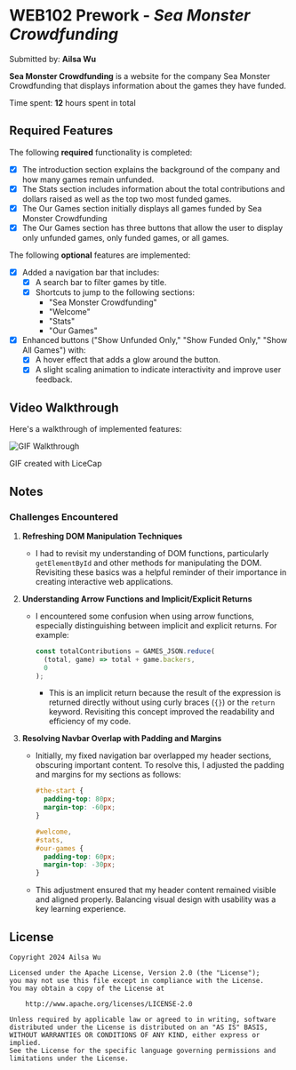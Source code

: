# WEB102 Prework - _Sea Monster Crowdfunding_

Submitted by: **Ailsa Wu**

**Sea Monster Crowdfunding** is a website for the company Sea Monster Crowdfunding that displays information about the games they have funded.

Time spent: **12** hours spent in total

## Required Features

The following **required** functionality is completed:

- [x] The introduction section explains the background of the company and how many games remain unfunded.
- [x] The Stats section includes information about the total contributions and dollars raised as well as the top two most funded games.
- [x] The Our Games section initially displays all games funded by Sea Monster Crowdfunding
- [x] The Our Games section has three buttons that allow the user to display only unfunded games, only funded games, or all games.

The following **optional** features are implemented:

- [x] Added a navigation bar that includes:
  - [x] A search bar to filter games by title.
  - [x] Shortcuts to jump to the following sections:
    - "Sea Monster Crowdfunding"
    - "Welcome"
    - "Stats"
    - "Our Games"
- [x] Enhanced buttons ("Show Unfunded Only," "Show Funded Only," "Show All Games") with:
  - [x] A hover effect that adds a glow around the button.
  - [x] A slight scaling animation to indicate interactivity and improve user feedback.

## Video Walkthrough

Here's a walkthrough of implemented features:

<img src='assets/seamonstercf.gif' title='GIF Walkthrough' width='' alt='GIF Walkthrough' />

<!-- Replace this with whatever GIF tool you used! -->

GIF created with LiceCap

<!-- Recommended tools:
[Kap](https://getkap.co/) for macOS
[ScreenToGif](https://www.screentogif.com/) for Windows
[peek](https://github.com/phw/peek) for Linux. -->

## Notes

### Challenges Encountered

1. **Refreshing DOM Manipulation Techniques**

   - I had to revisit my understanding of DOM functions, particularly `getElementById` and other methods for manipulating the DOM. Revisiting these basics was a helpful reminder of their importance in creating interactive web applications.

2. **Understanding Arrow Functions and Implicit/Explicit Returns**

   - I encountered some confusion when using arrow functions, especially distinguishing between implicit and explicit returns. For example:
     ```javascript
     const totalContributions = GAMES_JSON.reduce(
       (total, game) => total + game.backers,
       0
     );
     ```
     - This is an implicit return because the result of the expression is returned directly without using curly braces (`{}`) or the `return` keyword. Revisiting this concept improved the readability and efficiency of my code.

3. **Resolving Navbar Overlap with Padding and Margins**

   - Initially, my fixed navigation bar overlapped my header sections, obscuring important content. To resolve this, I adjusted the padding and margins for my sections as follows:

     ```css
     #the-start {
       padding-top: 80px;
       margin-top: -60px;
     }

     #welcome,
     #stats,
     #our-games {
       padding-top: 60px;
       margin-top: -30px;
     }
     ```

   - This adjustment ensured that my header content remained visible and aligned properly. Balancing visual design with usability was a key learning experience.

## License

    Copyright 2024 Ailsa Wu

    Licensed under the Apache License, Version 2.0 (the "License");
    you may not use this file except in compliance with the License.
    You may obtain a copy of the License at

        http://www.apache.org/licenses/LICENSE-2.0

    Unless required by applicable law or agreed to in writing, software
    distributed under the License is distributed on an "AS IS" BASIS,
    WITHOUT WARRANTIES OR CONDITIONS OF ANY KIND, either express or implied.
    See the License for the specific language governing permissions and
    limitations under the License.
